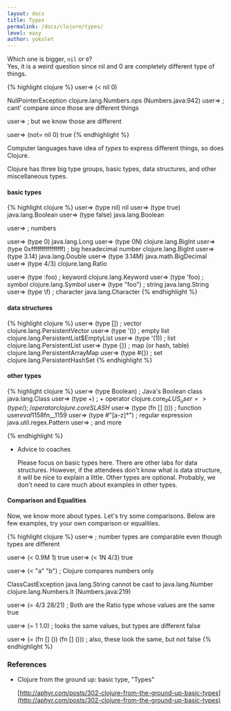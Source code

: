 ```yaml
---
layout: docs
title: Types
permalink: /docs/clojure/types/
level: easy
author: yokolet
---
```


Which one is bigger, `nil` or `0`?<br/>
Yes, it is a weird question since nil and 0 are completely different type of things.

{% highlight clojure %}
user=> (< nil 0)

NullPointerException   clojure.lang.Numbers.ops (Numbers.java:942)
user=> ; cant' compare since those are different things

user=> ; but we know those are different

user=> (not= nil 0)
true
{% endhighlight %}

Computer languages have idea of *types* to express different things, so does Clojure.

Clojure has three big type groups, basic types, data structures, and other miscellaneous types.

####  basic types

{% highlight clojure %}
user=> (type nil)
nil
user=> (type true)
java.lang.Boolean
user=> (type false)
java.lang.Boolean

user=> ; numbers

user=> (type 0)
java.lang.Long
user=> (type 0N)
clojure.lang.BigInt
user=> (type 0xffffffffffffffff) ; big hexadecimal number
clojure.lang.BigInt
user=> (type 3.14)
java.lang.Double
user=> (type 3.14M)
java.math.BigDecimal
user=> (type 4/3)
clojure.lang.Ratio

user=> (type :foo) ; keyword
clojure.lang.Keyword
user=> (type 'foo) ; symbol
clojure.lang.Symbol
user=> (type "foo") ; string
java.lang.String
user=> (type \f)  ; character
java.lang.Character
{% endhighlight %}

####  data structures

{% highlight clojure %}
user=> (type []) ; vector
clojure.lang.PersistentVector
user=> (type '()) ; empty list
clojure.lang.PersistentList$EmptyList
user=> (type '(1)) ; list
clojure.lang.PersistentList
user=> (type {}) ; map (or hash, table)
clojure.lang.PersistentArrayMap
user=> (type #{}) ; set
clojure.lang.PersistentHashSet
{% endhighlight %}

#### other types
{% highlight clojure %}
user=> (type Boolean) ; Java's Boolean class
java.lang.Class
user=> (type +) ; + operator
clojure.core$_PLUS_
user=> (type /) ; / operator
clojure.core$_SLASH_
user=> (type (fn [] ())) ; function
user$eval1158$fn__1159
user=> (type #"[a-z]*") ; regular expression
java.util.regex.Pattern
user=> ; and more

{% endhighlight %}


- Advice to coaches

    Please focus on basic types here. There are other labs for data structures.
    However, if the attendees don't know what is data structure, it will be nice to explain a little.
    Other types are optional. Probably, we don't need to care much about examples in other types.


#### Comparison and Equalities

Now, we know more about types. Let's try some comparisons. Below are few examples, try your own comparison or equalities.

{% highlight clojure %}
user=> ; number types are comparable even though types are different

user=> (< 0.9M 1)
true
user=> (< 1N 4/3)
true

user=> (< "a" "b") ; Clojure compares numbers only

ClassCastException java.lang.String cannot be cast to java.lang.Number  clojure.lang.Numbers.lt (Numbers.java:219)

user=> (= 4/3 28/21) ; Both are the Ratio type whose values are the same
true

user=> (= 1 1.0) ; looks the same values, but types are different
false

user=> (= (fn [] ()) (fn [] ())) ; also, these look the same, but not
false
{% endhighlight %}


### References

- Clojure from the ground up: basic type, "Types"

    [http://aphyr.com/posts/302-clojure-from-the-ground-up-basic-types](http://aphyr.com/posts/302-clojure-from-the-ground-up-basic-types)